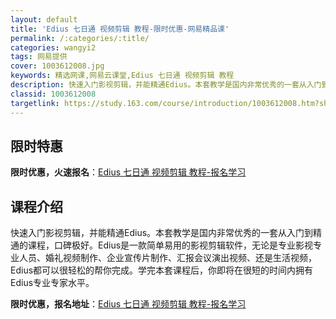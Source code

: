```yaml
---
layout: default
title: 'Edius 七日通 视频剪辑 教程-限时优惠-网易精品课'
permalink: /:categories/:title/
categories: wangyi2
tags: 网易提供
cover: 1003612008.jpg
keywords: 精选网课,网易云课堂,Edius 七日通 视频剪辑 教程
description: 快速入门影视剪辑，并能精通Edius。本套教学是国内非常优秀的一套从入门到精通的课程，口碑极好。Edius是一款简单易用
classid: 1003612008
targetlink: https://study.163.com/course/introduction/1003612008.htm?share=1&shareId=1025206652&utm_campaign=share&utm_medium=iphoneShare&utm_source=&utm_u=1025206652
---
```


## 限时特惠

**限时优惠，火速报名**：[Edius 七日通 视频剪辑 教程-报名学习](https://study.163.com/course/introduction/1003612008.htm?share=1&shareId=1025206652&utm_campaign=share&utm_medium=iphoneShare&utm_source=&utm_u=1025206652)

## 课程介绍

快速入门影视剪辑，并能精通Edius。本套教学是国内非常优秀的一套从入门到精通的课程，口碑极好。Edius是一款简单易用的影视剪辑软件，无论是专业影视专业人员、婚礼视频制作、企业宣传片制作、汇报会议演出视频、还是生活视频，Edius都可以很轻松的帮你完成。学完本套课程后，你即将在很短的时间内拥有Edius专业专家水平。

**限时优惠，报名地址**：[Edius 七日通 视频剪辑 教程-报名学习](https://study.163.com/course/introduction/1003612008.htm?share=1&shareId=1025206652&utm_campaign=share&utm_medium=iphoneShare&utm_source=&utm_u=1025206652)

